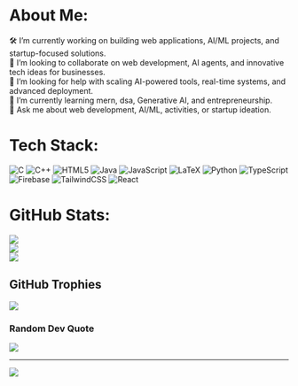 #  About Me:
🛠️ I’m currently working on building web applications, AI/ML projects, and startup-focused solutions.<br>🤝 I’m looking to collaborate on web development, AI agents, and innovative tech ideas for businesses.<br>🤲 I’m looking for help with scaling AI-powered tools, real-time systems, and advanced deployment.<br>🌱 I’m currently learning mern, dsa, Generative AI, and entrepreneurship.<br>💭 Ask me about web development, AI/ML, activities, or startup ideation.<br>


#  Tech Stack:
![C](https://img.shields.io/badge/c-%2300599C.svg?style=for-the-badge&logo=c&logoColor=white) ![C++](https://img.shields.io/badge/c++-%2300599C.svg?style=for-the-badge&logo=c%2B%2B&logoColor=white) ![HTML5](https://img.shields.io/badge/html5-%23E34F26.svg?style=for-the-badge&logo=html5&logoColor=white) ![Java](https://img.shields.io/badge/java-%23ED8B00.svg?style=for-the-badge&logo=openjdk&logoColor=white) ![JavaScript](https://img.shields.io/badge/javascript-%23323330.svg?style=for-the-badge&logo=javascript&logoColor=%23F7DF1E) ![LaTeX](https://img.shields.io/badge/latex-%23008080.svg?style=for-the-badge&logo=latex&logoColor=white) ![Python](https://img.shields.io/badge/python-3670A0?style=for-the-badge&logo=python&logoColor=ffdd54) ![TypeScript](https://img.shields.io/badge/typescript-%23007ACC.svg?style=for-the-badge&logo=typescript&logoColor=white) ![Firebase](https://img.shields.io/badge/firebase-%23039BE5.svg?style=for-the-badge&logo=firebase) ![TailwindCSS](https://img.shields.io/badge/tailwindcss-%2338B2AC.svg?style=for-the-badge&logo=tailwind-css&logoColor=white) ![React](https://img.shields.io/badge/react-%2320232a.svg?style=for-the-badge&logo=react&logoColor=%2361DAFB)
#  GitHub Stats:
![](https://github-readme-stats.vercel.app/api?username=basith-04&theme=dark&hide_border=false&include_all_commits=false&count_private=true)<br/>
![](https://nirzak-streak-stats.vercel.app/?user=basith-04&theme=dark&hide_border=false)<br/>
![](https://github-readme-stats.vercel.app/api/top-langs/?username=basith-04&theme=dark&hide_border=false&include_all_commits=false&count_private=true&layout=compact)

##  GitHub Trophies
![](https://github-profile-trophy.vercel.app/?username=basith-04&theme=radical&no-frame=false&no-bg=true&margin-w=4)

###  Random Dev Quote
![](https://quotes-github-readme.vercel.app/api?type=horizontal&theme=radical)

---
[![](https://visitcount.itsvg.in/api?id=basith-04&icon=0&color=1)](https://visitcount.itsvg.in)

<!-- Proudly created with GPRM ( https://gprm.itsvg.in ) -->

